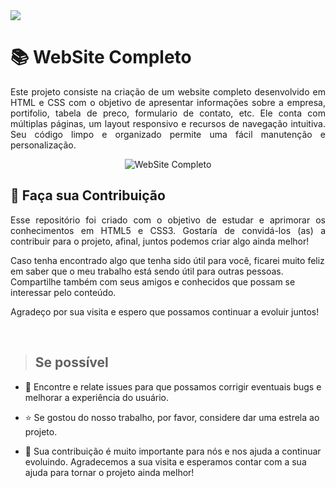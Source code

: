 <img src="http://img.shields.io/static/v1?label=STATUS&message=%20FINALIZADO&color=critical&style=for-the-badge"/>

<h1> 📚 WebSite Completo  </h1>

<p align="justify">
Este projeto consiste na criação de um website completo desenvolvido em HTML e CSS com o objetivo de apresentar informações sobre a empresa, portifolio, tabela de preco, formulario de contato, etc. Ele conta com múltiplas páginas, um layout responsivo e recursos de navegação intuitiva. Seu código limpo e organizado permite uma fácil manutenção e personalização.
</p>

<p align="center">
        <img src="images/animals/2023-04-06-19-07-26.gif"alt="WebSite Completo ">
</p>

## 🤝 Faça sua Contribuição 
<p align="justify">
Esse repositório foi criado com o objetivo de estudar e aprimorar os conhecimentos em HTML5 e CSS3. Gostaría de convidá-los (as) a contribuir para o projeto, afinal, juntos podemos criar algo ainda melhor!

Caso tenha encontrado algo que tenha sido útil para você, ficarei muito feliz em saber que o meu trabalho está sendo útil para outras pessoas. Compartilhe também com seus amigos e conhecidos que possam se interessar pelo conteúdo.

Agradeço por sua visita e espero que possamos continuar a evoluir juntos!
</p>
</br>

> ## Se possível
<p align="justify">
    
- 🐛 Encontre e relate issues para que possamos corrigir eventuais bugs e melhorar a experiência do usuário.</br>

- ⭐️ Se gostou do nosso trabalho, por favor, considere dar uma estrela ao projeto.</br>

- 🤝 Sua contribuição é muito importante para nós e nos ajuda a continuar evoluindo. Agradecemos a sua visita e esperamos contar com a sua ajuda para tornar o projeto ainda melhor!
</p>
</br>
